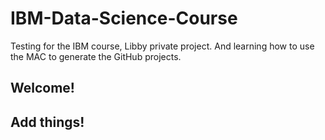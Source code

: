 # IBM-Data-Science-Course

Testing for the IBM course, Libby private project. And learning how to use the MAC to generate the GitHub projects.

## Welcome!

## Add things!
